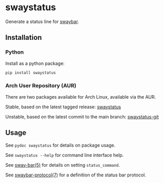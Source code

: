 # swaystatus

Generate a status line for [swaybar][swaybar-protocol].

## Installation

### Python

Install as a python package:

```sh
pip install swaystatus
```

### Arch User Repository (AUR)

There are two packages available for Arch Linux, available via the AUR.

Stable, based on the latest tagged release: [swaystatus][pkg-aur]

Unstable, based on the latest commit to the main branch: [swaystatus-git][pkg-aur-git]

## Usage

See `pydoc swaystatus` for details on package usage.

See `swaystatus --help` for command line interface help.

See [sway-bar(5)][sway-bar] for details on setting `status_command`.

See [swaybar-protocol(7)][swaybar-protocol] for a definition of the status bar protocol.

[pkg-aur]: https://aur.archlinux.org/packages/swaystatus/
[pkg-aur-git]: https://aur.archlinux.org/packages/swaystatus-git/
[sway-bar]: https://man.archlinux.org/man/extra/sway/sway-bar.5.en
[swaybar-protocol]: https://man.archlinux.org/man/swaybar-protocol.7
